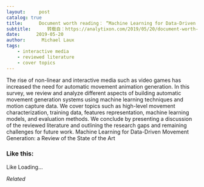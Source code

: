 ```yaml
---
layout:     post
catalog: true
title:      Document worth reading： “Machine Learning for Data-Driven Movement Generation： a Review of the State of the Art”
subtitle:      转载自：https://analytixon.com/2019/05/20/document-worth-reading-machine-learning-for-data-driven-movement-generation-a-review-of-the-state-of-the-art/
date:      2019-05-20
author:      Michael Laux
tags:
    - interactive media
    - reviewed literature
    - cover topics
---
```


The rise of non-linear and interactive media such as video games has increased the need for automatic movement animation generation. In this survey, we review and analyze different aspects of building automatic movement generation systems using machine learning techniques and motion capture data. We cover topics such as high-level movement characterization, training data, features representation, machine learning models, and evaluation methods. We conclude by presenting a discussion of the reviewed literature and outlining the research gaps and remaining challenges for future work. Machine Learning for Data-Driven Movement Generation: a Review of the State of the Art





### Like this:

Like Loading...


*Related*

